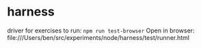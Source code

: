 # harness

driver for exercises
to run:
`npm run test-browser`
Open in browser: file:///Users/ben/src/experiments/node/harness/test/runner.html

